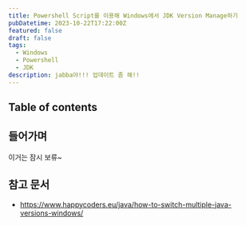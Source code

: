```yaml
---
title: Powershell Script를 이용해 Windows에서 JDK Version Manage하기
pubDatetime: 2023-10-22T17:22:00Z
featured: false
draft: false
tags:
  - Windows
  - Powershell
  - JDK
description: jabba야!!! 업데이트 좀 해!!
---
```


## Table of contents

## 들어가며

이거는 잠시 보류~

## 참고 문서

- <https://www.happycoders.eu/java/how-to-switch-multiple-java-versions-windows/>

